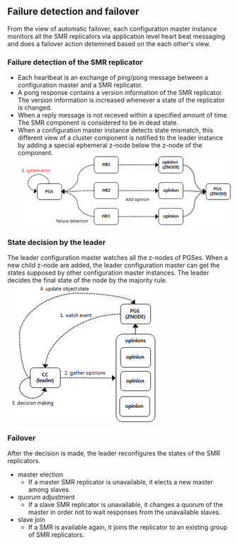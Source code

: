 ## Failure detection and failover
From the view of automatic failover, each configuration master instance monitors all the SMR replicators via application level heart beat messaging and does a failover action detemined based on the each other's view.

### Failure detection of the SMR replicator
* Each heartbeat is an exchange of ping/pong message between a configuration master and a SMR replicator.
* A pong response contains a version information of the SMR replicator. The version information is increased whenever a state of the replicator is changed.
* When a reply message is not receved within a specified amount of time. The SMR component is considered to be in dead state.
* When a configuration master instance detects state mismatch, this different view of a cluster component is notified to the leader instance by adding a special ephemeral z-node below the z-node of the component.
![Failure detection](/doc/images/fd1.png)

### State decision by the leader
The leader configuration master watches all the z-nodes of PGSes. When a new child z-node are added, the leader configuration master can get the states supposed by other configuration master instances. The leader decides the final state of the node by the majority rule. 
![Failure detection decision](/doc/images/fd2.png)

### Failover
After the decision is made, the leader reconfigures the states of the SMR replicators.
* master election
  - If a master SMR replicator is unavailable, it elects a new master among slaves.
* quorum adjustment
  - If a slave SMR replicator is unavailable, it changes a quorum of the master in order not to wait responses from the unavailable slaves.
* slave join
  - If a SMR is available again, it joins the replicator to an existing group of SMR replicators.

